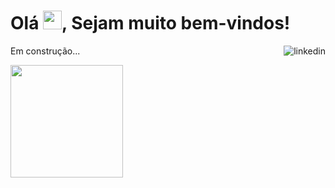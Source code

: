 <h1 align="left">Olá <img src="https://raw.githubusercontent.com/kaueMarques/kaueMarques/master/hi.gif" width="30px">, Sejam muito bem-vindos!</h1>
<a href="https://www.linkedin.com/in/luis-felipe-maciel/" target="_blank">
  <img align="right" src="https://img.shields.io/badge/linkedin-%230077B5.svg?&style=for-the-badge&logo=linkedin&logoColor=white" alt="linkedin"/>  
</a>

Em construção...

<!--

https://www.alura.com.br/artigos/como-criar-um-readme-para-seu-perfil-github?gclid=Cj0KCQjwvLOTBhCJARIsACVldV16BfdJaSzqsVvHlip6cCR4YM2GWxtiEnpGnTYyYaFQSNC8v5cEnGkaAsU1EALw_wcB
https://github.com/anuraghazra/github-readme-stats/tree/master/themes
**luisfmaciel/luisfmaciel** is a ✨ _special_ ✨ repository because its `README.md` (this file) appears on your GitHub profile.


-->
<div>
<a href="https://github.com/luisfmaciel">
<img height="180em" src="https://github-readme-stats.vercel.app/api/top-langs/?username=luisfmaciel&layout=compact&langs_count=7&theme=gotham"/>
</div>
